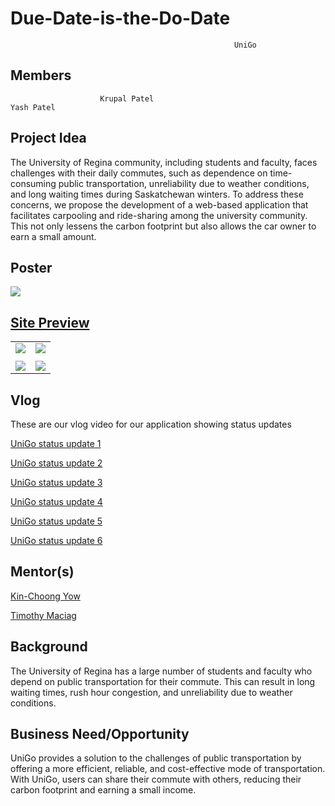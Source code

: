 
# Due-Date-is-the-Do-Date




                                                      UniGo

## Members
                        Krupal Patel                                      Yash Patel

## Project Idea

The University of Regina community, including students and faculty, faces challenges with their daily commutes, such as dependence on time-consuming public transportation, unreliability due to weather conditions, and long waiting times during Saskatchewan winters. To address these concerns, we propose the development of a web-based application that facilitates carpooling and ride-sharing among the university community. This not only lessens the carbon footprint but also allows the car owner to earn a small amount.

## Poster
![ ](https://github.com/krupalpatel45/Due-Date-is-the-Do-Date/blob/main/Documentation/Diagrams/FinalPrint.png)

## [Site Preview](http://unigo.live/login)

| | |
|:-:|:-:|
|![ ](https://github.com/krupalpatel45/Due-Date-is-the-Do-Date/blob/main/AppCode/UniGo_Code_V4/Photos_V4/1.png)|![ ](https://github.com/krupalpatel45/Due-Date-is-the-Do-Date/blob/main/AppCode/UniGo_Code_V4/Photos_V4/2.png)|
| | |
|![ ](https://github.com/krupalpatel45/Due-Date-is-the-Do-Date/blob/main/AppCode/UniGo_Code_V4/Photos_V4/3.png)|![ ](https://github.com/krupalpatel45/Due-Date-is-the-Do-Date/blob/main/AppCode/UniGo_Code_V4/Photos_V4/4.png)|



## Vlog

These are our vlog video for our application showing status updates

[UniGo status update 1](https://youtu.be/U2haYOKhFSs)

[UniGo status update 2](https://www.youtube.com/watch?v=TXkFm_IfekI)

[UniGo status update 3](https://youtu.be/iMI1N-9L-4A)

[UniGo status update 4](https://youtu.be/VvkRTfWK07g)

[UniGo status update 5](https://youtu.be/m9lyYLobs3Y)

[UniGo status update 6](https://youtu.be/ecPEPWOGnrQ)

## Mentor(s)
[Kin-Choong Yow](https://www.uregina.ca/engineering/faculty-staff/faculty/yow-kin-choong.html)

[Timothy Maciag](https://www.uregina.ca/engineering/faculty-staff/faculty/maciag-timothy.html)

## Background
The University of Regina has a large number of students and faculty who depend on public transportation for their commute. This can result in long waiting times, rush hour congestion, and unreliability due to weather conditions.

## Business Need/Opportunity
UniGo provides a solution to the challenges of public transportation by offering a more efficient, reliable, and cost-effective mode of transportation. With UniGo, users can share their commute with others, reducing their carbon footprint and earning a small income.

